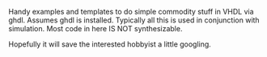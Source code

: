 Handy examples and templates to do simple commodity stuff in VHDL via ghdl. 
Assumes ghdl is installed. Typically all this is used in conjunction with 
simulation. Most code in here IS NOT synthesizable.

Hopefully it will save the interested hobbyist a little googling.
